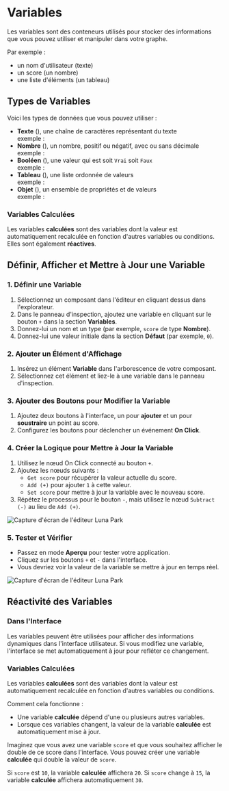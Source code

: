 <script setup lang="ts">
import {LogicType} from "@luna-park/logicnodes";
</script>

# Variables

Les variables sont des conteneurs utilisés pour stocker des informations que vous pouvez utiliser et manipuler dans votre graphe.

Par exemple :

- un nom d'utilisateur (texte)
- un score (un nombre)
- une liste d'éléments (un tableau)

## Types de Variables

Voici les types de données que vous pouvez utiliser :

- **Texte** (<DSchemaType :schema="LogicType.string()" />), une chaîne de caractères représentant du texte<br>
  exemple : <DSchemaValue value="Hello World" />
- **Nombre** (<DSchemaType :schema="LogicType.number()" />), un nombre, positif ou négatif, avec ou sans décimale<br>
  exemple : <DSchemaValue :value="42" />
- **Booléen** (<DSchemaType :schema="LogicType.boolean()" />), une valeur qui est soit `Vrai` soit `Faux`<br>
  exemple : <DSchemaValue :value="true" />
- **Tableau** (<DSchemaType :schema="LogicType.array(LogicType.number())" />), une liste ordonnée de valeurs<br>
  exemple : <DSchemaValue :value="[1, 2, 3]" />
- **Objet** (<DSchemaType :schema="LogicType.object({name: LogicType.string(), age: LogicType.number()})" />), un ensemble de propriétés et de valeurs<br>
  exemple : <DSchemaValue :value="{ name: 'John', age: 30 }" />

### Variables Calculées

Les variables **calculées** sont des variables dont la valeur est automatiquement recalculée en fonction d'autres variables ou conditions. Elles sont également **réactives**.

## Définir, Afficher et Mettre à Jour une Variable

### 1. Définir une Variable

1. Sélectionnez un composant dans l'éditeur en cliquant dessus dans l'explorateur.
2. Dans le panneau d'inspection, ajoutez une variable en cliquant sur le bouton `+` dans la section **Variables**.
3. Donnez-lui un nom et un type (par exemple, `score` de type **Nombre**).
4. Donnez-lui une valeur initiale dans la section **Défaut** (par exemple, `0`).

<DImage
src="/assets/visual-scripting/variables/screen1.png"
alt="Capture d'écran de l'éditeur Luna Park"
/>

### 2. Ajouter un Élément d'Affichage

1. Insérez un élément **Variable** dans l'arborescence de votre composant.
2. Sélectionnez cet élément et liez-le à une variable dans le panneau d'inspection.

<DImage
src="/assets/visual-scripting/variables/screen2.png"
alt="Capture d'écran de l'éditeur Luna Park"
/>

### 3. Ajouter des Boutons pour Modifier la Variable

1. Ajoutez deux boutons à l'interface, un pour **ajouter** et un pour **soustraire** un point au score.
2. Configurez les boutons pour déclencher un événement **On Click**.

<DImage
src="/assets/visual-scripting/variables/gif1.gif"
alt="Capture d'écran de l'éditeur Luna Park"
/>

### 4. Créer la Logique pour Mettre à Jour la Variable

1. Utilisez le nœud On Click connecté au bouton `+`.
2. Ajoutez les nœuds suivants :
   - `Get score` pour récupérer la valeur actuelle du score.
   - `Add (+)` pour ajouter `1` à cette valeur.
   - `Set score` pour mettre à jour la variable avec le nouveau score.
3. Répétez le processus pour le bouton `-`, mais utilisez le nœud `Subtract (-)` au lieu de `Add (+)`.

![Capture d'écran de l'éditeur Luna Park](/assets/visual-scripting/variables/screen3.png)

### 5. Tester et Vérifier

- Passez en mode **Aperçu** pour tester votre application.
- Cliquez sur les boutons `+` et `-` dans l'interface.
- Vous devriez voir la valeur de la variable se mettre à jour en temps réel.

![Capture d'écran de l'éditeur Luna Park](/assets/visual-scripting/variables/gif2.gif)

## Réactivité des Variables

### Dans l'Interface

Les variables peuvent être utilisées pour afficher des informations dynamiques dans l'interface utilisateur. Si vous modifiez une variable, l'interface se met automatiquement à jour pour refléter ce changement.

### Variables Calculées

Les variables **calculées** sont des variables dont la valeur est automatiquement recalculée en fonction d'autres variables ou conditions.

Comment cela fonctionne :

- Une variable **calculée** dépend d'une ou plusieurs autres variables.
- Lorsque ces variables changent, la valeur de la variable **calculée** est automatiquement mise à jour.

Imaginez que vous avez une variable `score` et que vous souhaitez afficher le double de ce score dans l'interface. Vous pouvez créer une variable **calculée** qui double la valeur de `score`.

Si `score` est `10`, la variable **calculée** affichera `20`. Si `score` change à `15`, la variable **calculée** affichera automatiquement `30`.
